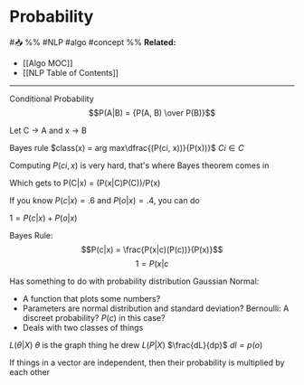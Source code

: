 # Probability
#📥 
%%
#NLP 
#algo 
#concept
%%
**Related:**
-  [[Algo MOC]]
-  [[NLP Table of Contents]]

---

Conditional Probability
$$P(A|B) = {P(A, B) \over P(B)}$$

Let C -> A and x -> B

Bayes rule
$class(x) = arg max\dfrac{(P(ci, x))}{P(x))}$
$Ci \in C$

Computing $P(ci, x)$ is very hard, that's where Bayes theorem comes in

Which gets to 
P(C|x) = (P(x|C)P(C))/P(x)

If you know 
$P(c|x) = .6$  and $P(o|x) = .4$, you can do 

$1 = P(c|x) + P(o|x)$

Bayes Rule:
$$P(c|x) = \frac{P(x|c)(P(c))}{P(x)}$$
$$1 = P(x|c$$


Has something to do with probability distribution
Gaussian Normal:
- A function that plots some numbers?
- Parameters are normal  distribution and standard deviation?
Bernoulli: A discreet probability? $P(c)$ in this case?
- Deals with two classes of things

$L(\theta|X)$
$\theta$ is the graph thing he drew
$L(P|X)$
$\frac{dL}{dp}$
$dl = p(o)$

If things in a vector are independent, then their probability is multiplied by each other



